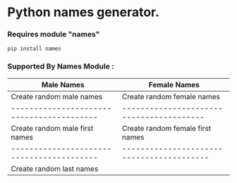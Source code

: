 # Python names generator.

### Requires module "names"
`pip install names`

### Supported By Names Module :

| Male Names                               | Female Names                             |
| ---------------------------------------- | ---------------------------------------- |
| Create random male names                 | Create random female names               |
|----------------------------------------- |----------------------------------------  |
|Create random male first names            | Create random female first names         |
|----------------------------------------- | -----------------------------------------|
|Create random last names|


